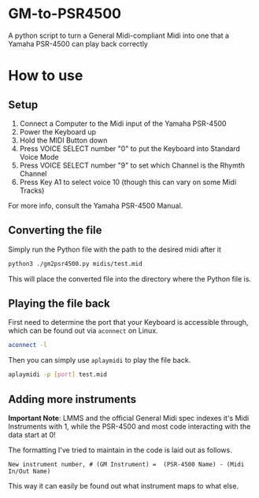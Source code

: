# GM-to-PSR4500
 A python script to turn a General Midi-compliant Midi into one that a Yamaha PSR-4500 can play back correctly

# How to use
## Setup
1. Connect a Computer to the Midi input of the Yamaha PSR-4500
2. Power the Keyboard up
3. Hold the MIDI Button down
4. Press VOICE SELECT number "0" to put the Keyboard into Standard Voice Mode
5. Press VOICE SELECT number "9" to set which Channel is the Rhymth Channel
6. Press Key A1 to select voice 10 (though this can vary on some Midi Tracks)

For more info, consult the Yamaha PSR-4500 Manual.

## Converting the file
Simply run the Python file with the path to the desired midi after it
```bash
python3 ./gm2psr4500.py midis/test.mid
```
This will place the converted file into the directory where the Python file is.

## Playing the file back
First need to determine the port that your Keyboard is accessible through, which can be found out via `aconnect` on Linux.
```bash
aconnect -l
```

Then you can simply use `aplaymidi` to play the file back.

```bash
aplaymidi -p [port] test.mid
```

## Adding more instruments
**Important Note**: LMMS and the official General Midi spec indexes it's Midi Instruments with 1, while the PSR-4500 and most code interacting with the data start at 0!

The formatting I've tried to maintain in the code is laid out as follows.
```
New instrument number, # (GM Instrument) =  (PSR-4500 Name) - (Midi In/Out Name)
```
This way it can easily be found out what instrument maps to what else.